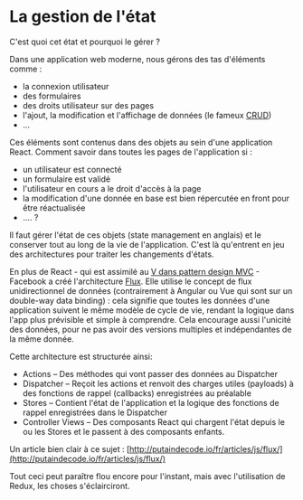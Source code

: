 # La gestion de l'état

C'est quoi cet état et pourquoi le gérer ?

Dans une application web moderne, nous gérons des tas d'éléments comme :

* la connexion utilisateur
* des formulaires
* des droits utilisateur sur des pages
* l'ajout, la modification et l'affichage de données \(le fameux [CRUD](https://fr.wikipedia.org/wiki/CRUD)\)
* ...

Ces éléments sont contenus dans des objets au sein d'une application React. Comment savoir dans toutes les pages de l'application si :

* un utilisateur est connecté
* un formulaire est validé
* l'utilisateur en cours a le droit d'accès à la page
* la modification d'une donnée en base est bien répercutée en front pour être réactualisée
* .... ?

Il faut gérer l'état de ces objets \(state management en anglais\) et le conserver tout au long de la vie de l'application. C'est là qu'entrent en jeu des architectures pour traiter les changements d'états. 


En plus de React - qui est assimilé au [V dans pattern design MVC](https://facebook.github.io/react/docs/why-react.html) - Facebook a créé l'architecture [Flux](https://facebook.github.io/flux/docs/overview.html). Elle utilise le concept de flux unidirectionnel de données \(contrairement à Angular ou Vue qui sont sur un double-way data binding\) : cela signifie que toutes les données d'une application suivent le même modèle de cycle de vie, rendant la logique dans l'app plus prévisible et simple à comprendre. Cela encourage aussi l'unicité des données, pour ne pas avoir des versions multiples et indépendantes de la même donnée.

Cette architecture est structurée ainsi:

* Actions – Des méthodes qui vont passer des données au Dispatcher
* Dispatcher – Reçoit les actions et renvoit des charges utiles \(payloads\) à des fonctions de rappel \(callbacks\) enregistrées au préalable
* Stores – Contient l'état de l'application et la logique des fonctions de rappel enregistrées dans le Dispatcher
* Controller Views – Des composants React qui chargent l'état depuis le ou les Stores et le passent à des composants enfants.

Un article bien clair à ce sujet : [http://putaindecode.io/fr/articles/js/flux/](http://putaindecode.io/fr/articles/js/flux/)

Tout ceci peut paraître flou encore pour l'instant, mais avec l'utilisation de Redux, les choses s'éclairciront.





